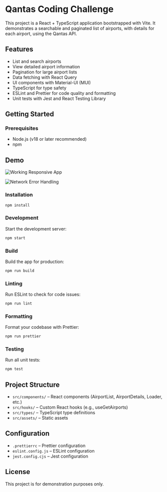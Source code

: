 # Qantas Coding Challenge

This project is a React + TypeScript application bootstrapped with Vite. It demonstrates a searchable and paginated list of airports, with details for each airport, using the Qantas API.

## Features
- List and search airports
- View detailed airport information
- Pagination for large airport lists
- Data fetching with React Query
- UI components with Material-UI (MUI)
- TypeScript for type safety
- ESLint and Prettier for code quality and formatting
- Unit tests with Jest and React Testing Library

## Getting Started

### Prerequisites
- Node.js (v18 or later recommended)
- npm

## Demo

![Working Responsive App](https://github.com/user-attachments/assets/ce84722a-7dc2-4061-b07e-060cc668a3fe)


![Network Error Handling](https://github.com/user-attachments/assets/72df4f60-4f8b-4ee5-a55a-6314e7799180)

### Installation
```bash
npm install
```

### Development
Start the development server:
```bash
npm start
```

### Build
Build the app for production:
```bash
npm run build
```

### Linting
Run ESLint to check for code issues:
```bash
npm run lint
```

### Formatting
Format your codebase with Prettier:
```bash
npm run prettier
```

### Testing
Run all unit tests:
```bash
npm test
```

## Project Structure
- `src/components/` – React components (AirportList, AirportDetails, Loader, etc.)
- `src/hooks/` – Custom React hooks (e.g., useGetAirports)
- `src/types/` – TypeScript type definitions
- `src/assets/` – Static assets

## Configuration
- `.prettierrc` – Prettier configuration
- `eslint.config.js` – ESLint configuration
- `jest.config.cjs` – Jest configuration

## License
This project is for demonstration purposes only.
